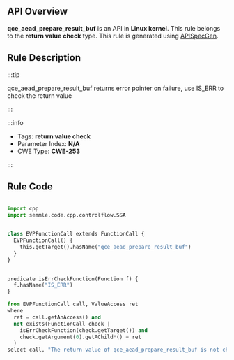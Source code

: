 ---
---


## API Overview
**qce_aead_prepare_result_buf** is an API in **Linux kernel**. This rule belongs to the **return value check** type. This rule is generated using [APISpecGen](../../tools/APISpecGen).
## Rule Description

:::tip

qce_aead_prepare_result_buf returns error pointer on failure, use IS_ERR to check the return value

:::

:::info

- Tags: **return value check**
- Parameter Index: **N/A**
- CWE Type: **CWE-253**

:::

## Rule Code
```python

import cpp
import semmle.code.cpp.controlflow.SSA


class EVPFunctionCall extends FunctionCall {
  EVPFunctionCall() {
    this.getTarget().hasName("qce_aead_prepare_result_buf")
  }
}


predicate isErrCheckFunction(Function f) {
  f.hasName("IS_ERR") 
}

from EVPFunctionCall call, ValueAccess ret
where
  ret = call.getAnAccess() and
  not exists(FunctionCall check |
    isErrCheckFunction(check.getTarget()) and
    check.getArgument(0).getAChild*() = ret
  )
select call, "The return value of qce_aead_prepare_result_buf is not checked with IS_ERR."
    
```